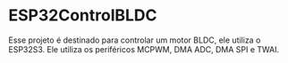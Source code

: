 # ESP32ControlBLDC
Esse projeto é destinado para controlar um motor BLDC, ele utiliza o ESP32S3. Ele utiliza os periféricos MCPWM, DMA ADC, DMA SPI e TWAI.

